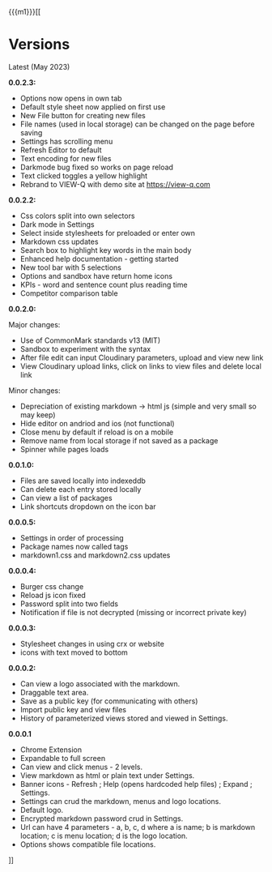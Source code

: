 
{{{m1}}}[[
# Versions

Latest (May 2023)

**0.0.2.3:**
* Options now opens in own tab
* Default style sheet now applied on first use
* New File button for creating new files
* File names (used in local storage) can be changed on the page before saving
* Settings has scrolling menu
* Refresh Editor to default
* Text encoding for new files
* Darkmode bug fixed so works on page reload
* Text clicked toggles a yellow highlight
* Rebrand to VIEW-Q with demo site at https://view-q.com

**0.0.2.2:**
* Css colors split into own selectors
* Dark mode in Settings
* Select inside stylesheets for preloaded or enter own
* Markdown css updates
* Search box to highlight key words in the main body
* Enhanced help documentation - getting started
* New tool bar with 5 selections
* Options and sandbox have return home icons
* KPIs - word and sentence count plus reading time
* Competitor comparison table

**0.0.2.0:**

Major changes:
* Use of CommonMark standards v13 (MIT)
* Sandbox to experiment with the syntax
* After file edit can input Cloudinary parameters, upload and view new link
* View Cloudinary upload links, click on links to view files and delete local link 

Minor changes:
* Depreciation of existing markdown -> html js (simple and very small so may keep)
* Hide editor on andriod and ios (not functional)
* Close menu by default if reload is on a mobile
* Remove name from local storage if not saved as a package
* Spinner while pages loads

**0.0.1.0:**
* Files are saved locally into indexeddb
* Can delete each entry stored locally
* Can view a list of packages
* Link shortcuts dropdown on the icon bar

**0.0.0.5:**
* Settings in order of processing
* Package names now called tags
* markdown1.css and markdown2.css updates

**0.0.0.4:**
* Burger css change
* Reload js icon fixed
* Password split into two fields
* Notification if file is not decrypted (missing or incorrect private key)

**0.0.0.3:**
* Stylesheet changes in using crx or website
* icons with text moved to bottom

**0.0.0.2:**
* Can view a logo associated with the markdown. 
* Draggable text area. 
* Save as a public key (for communicating with others)
* Import public key and view files
* History of parameterized views stored and viewed in Settings. 

**0.0.0.1**
* Chrome Extension
* Expandable to full screen
* Can view and click menus - 2 levels. 
* View markdown as html or plain text under Settings. 
* Banner icons  - Refresh ; Help (opens hardcoded help files) ; Expand ; Settings. 
* Settings can crud the markdown, menus and logo locations. 
* Default logo. 
* Encrypted markdown password crud in Settings. 
* Url can have 4 parameters - a, b, c, d where a is name; b is markdown location; c is menu location; d is the logo location. 
* Options shows compatible file locations.











]]